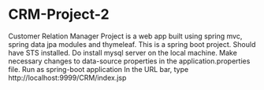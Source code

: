 # CRM-Project-2
Customer Relation Manager Project is a web app built using spring mvc, spring data jpa modules and thymeleaf. 
This is a spring boot project. Should have STS installed.
Do install mysql server on the local machine.
Make necessary changes to data-source properties in the application.properties file.
Run as spring-boot application
In the URL bar, type http://localhost:9999/CRM/index.jsp
